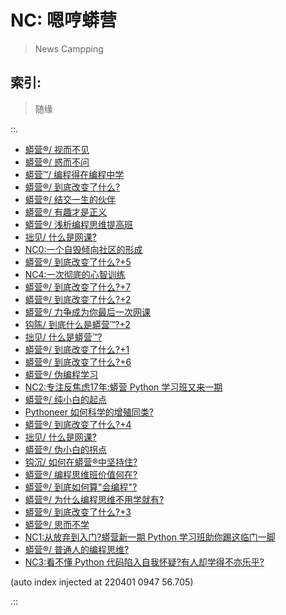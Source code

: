 # NC: 嗯哼蟒营
> News Campping

## 索引:
> 随缘

::.

- [ 蟒营®/ 视而不见](200915-ZoomQuiet-3not-see.md)
- [ 蟒营®/ 惑而不问](200917-ZoomQuiet-3not-ask.md)
- [ 蟒营™/ 编程得在编程中学](200512-ZoomQuiet-6py-learn-in-coding.md)
- [ 蟒营®/ 到底改变了什么?](200703-ZoomQuiet-10py-wtfc-0.md)
- [ 蟒营®/ 结交一生的伙伴](200610-ZoomQuiet-9py-101friends.md)
- [ 蟒营®/ 有趣才是正义](200611-ZoomQuiet-9py-101funny.md)
- [ 蟒营®/ 浅析编程思维提高班](200606-ZoomQuiet-9py-simple101camp.md)
- [ 拙见/ 什么是网课?](200315-ZoomQuiet-IMHO-whatis-online-course.md)
- [ NC0:一个自毁倾向社区的形成](190711-NC101-self-destruction.md)
- [ 蟒营®/ 到底改变了什么?+5](200714-ZoomQuiet-10py-wtfc-5.md)
- [ NC4:一次彻底的心智训练](200202-NC4-what-is5py.md)
- [ 蟒营®/ 到底改变了什么?+7](200721-ZoomQuiet-10py-wtfc-7.md)
- [ 蟒营®/ 到底改变了什么?+2](200708-ZoomQuiet-10py-wtfc-2.md)
- [ 蟒营®/ 力争成为你最后一次网课](200604-ZoomQuiet-9py-all-goal4u.md)
- [ 钩陈/ 到底什么是蟒营™?+2](200531-ZoomQuiet-OldTouch-what101camp3.md)
- [ 拙见/ 什么是蟒营™?](200401-ZoomQuiet-IMHO-whatis-101camp.md)
- [ 蟒营®/ 到底改变了什么?+1](200706-ZoomQuiet-10py-wtfc-1.md)
- [ 蟒营®/ 到底改变了什么?+6](200716-ZoomQuiet-10py-wtfc-6.md)
- [ 蟒营®/ 伪编程学习](200908-ZoomQuiet-fake-learnning.md)
- [ NC2:专注反焦虑17年:蟒营 Python 学习班又来一期](190905-3py-just101camp.md)
- [ 蟒营®/ 纯小白的起点](200614-ZoomQuiet-9py-pure101.md)
- [ Pythoneer 如何科学的增殖同类?](181012-preNC-pythoneer-growthup.md)
- [ 蟒营®/ 到底改变了什么?+4](200712-ZoomQuiet-10py-wtfc-4.md)
- [ 拙见/ 什么是网课?](200816-ZoomQuiet-wtf-online-course.md)
- [ 蟒营®/ 伪小白的拐点](200618-ZoomQuiet-9py-fake101.md)
- [ 钩沉/ 如何在蟒营®中坚持住?](200801-ZoomQuiet-10py-wtfc-8.md)
- [ 蟒营®/ 编程思维班价值何在?](200606-ZoomQuiet-9py-worth101camp.md)
- [ 蟒营®/ 到底如何算"会编程"?](200630-ZoomQuiet-10py-wtf-can-coding.md)
- [ 蟒营®/ 为什么编程思维不用学就有?](200811-ZoomQuiet-wtf-coding-mind.md)
- [ 蟒营®/ 到底改变了什么?+3](200711-ZoomQuiet-10py-wtfc-3.md)
- [ 蟒营®/ 思而不学](200918-ZoomQuiet-3not-learn.md)
- [ NC1:从放弃到入门?蟒营新一期 Python 学习班助你踢这临门一脚](190902-3py-what-is-camp.md)
- [ 蟒营®/ 普通人的编程思维?](200607-ZoomQuiet-9py-101programming.md)
- [ NC3:看不懂 Python 代码陷入自我怀疑?有人却学得不亦乐乎?](191103-4py-how2joy-coding.md)

(auto index injected at 220401 0947 56.705) 

.::



